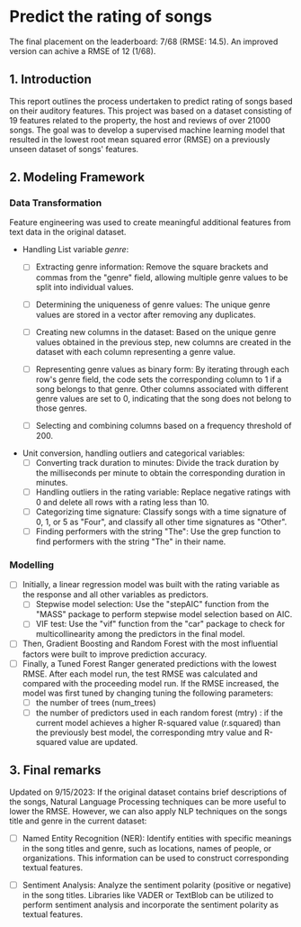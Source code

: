 # Predict the rating of songs
The final placement on the leaderboard: 7/68 (RMSE: 14.5). An improved version can achive a RMSE of 12 (1/68).

## 1. Introduction
This report outlines the process undertaken to predict rating of songs based on their auditory features. This project was based on a dataset consisting of 19 features related to the property, the host and reviews of over 21000 songs. The goal was to develop a supervised machine learning model that resulted in the lowest root mean squared error (RMSE) on a previously unseen dataset of songs' features.

## 2. Modeling Framework
### Data Transformation
Feature engineering was used to create meaningful additional features from text data in the original dataset. 
- Handling List variable *genre*:
  - [ ] Extracting genre information: Remove the square brackets and commas from the "genre" field, allowing multiple genre values to be split into individual values.
  
  - [ ] Determining the uniqueness of genre values: The unique genre values are stored in a vector after removing any duplicates.
  
  - [ ] Creating new columns in the dataset: Based on the unique genre values obtained in the previous step, new columns are created in the dataset with each column representing a genre value.
  
  - [ ] Representing genre values as binary form: By iterating through each row's genre field, the code sets the corresponding column to 1 if a song belongs to that genre. Other columns associated with different genre values are set to 0, indicating that the song does not belong to those genres.
        
  - [ ] Selecting and combining columns based on a frequency threshold of 200.
 
- Unit conversion, handling outliers and categorical variables:
  - [ ] Converting track duration to minutes: Divide the track duration by the milliseconds per minute to obtain the corresponding duration in minutes. 
  - [ ] Handling outliers in the rating variable: Replace negative ratings with 0 and delete all rows with a rating less than 10.
  - [ ] Categorizing time signature: Classify songs with a time signature of 0, 1, or 5 as "Four", and classify all other time signatures as "Other".
  - [ ] Finding performers with the string "The": Use the grep function to find performers with the string "The" in their name.

### Modelling
- [ ] Initially, a linear regression model was built with the rating variable as the response and all other variables as predictors.
  - [ ] Stepwise model selection: Use the "stepAIC" function from the "MASS" package to perform stepwise model selection based on AIC.
  - [ ] VIF test: Use the "vif" function from the "car" package to check for multicollinearity among the predictors in the final model.
- [ ] Then, Gradient Boosting and Random Forest with the most influential factors were built to improve prediction accuracy.
- [ ] Finally, a Tuned Forest Ranger generated predictions with the lowest RMSE. After each model run, the test RMSE was calculated and compared with the proceeding model run. If the RMSE increased, the model was first tuned by changing tuning the following parameters:
  - [ ] the number of trees (num_trees)
  - [ ] the number of predictors used in each random forest (mtry) : if the current model achieves a higher R-squared value (r.squared) than the previously best model, the corresponding mtry value and R-squared value are updated.

## 3. Final remarks
Updated on 9/15/2023: 
If the original dataset contains brief descriptions of the songs, Natural Language Processing techniques can be more useful to lower the RMSE. However, we can also apply NLP techniques on the songs title and genre in the current dataset:
- [ ] Named Entity Recognition (NER): Identify entities with specific meanings in the song titles and genre, such as locations, names of people, or organizations. This information can be used to construct corresponding textual features.
- [ ] Sentiment Analysis: Analyze the sentiment polarity (positive or negative) in the song titles. Libraries like VADER or TextBlob can be utilized to perform sentiment analysis and incorporate the sentiment polarity as textual features.

